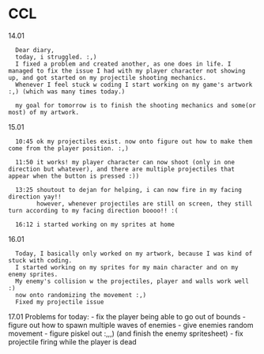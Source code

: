 # CCL
14.01 

      Dear diary,
      today, i struggled. :,)
      I fixed a problem and created another, as one does in life. I managed to fix the issue I had with my player character not showing up, and got started on my projectile shooting mechanics. 
      Whenever I feel stuck w coding I start working on my game's artwork :,) (which was many times today.)
      
      my goal for tomorrow is to finish the shooting mechanics and some(or most) of my artwork.

15.01

      10:45 ok my projectiles exist. now onto figure out how to make them come from the player position. :,)
      
      11:50 it works! my player character can now shoot (only in one direction but whatever), and there are multiple projectiles that appear when the button is pressed :))
      
      13:25 shoutout to dejan for helping, i can now fire in my facing direction yay!!
            however, whenever projectiles are still on screen, they still turn according to my facing direction boooo!! :(
      
      16:12 i started working on my sprites at home

16.01

      Today, I basically only worked on my artwork, because I was kind of stuck with coding.
      I started working on my sprites for my main character and on my enemy sprites.
      My enemy's collision w the projectiles, player and walls work well :)
      now onto randomizing the movement :,)
      Fixed my projectile issue

17.01
      Problems for today:
      - fix the player being able to go out of bounds
      - figure out how to spawn multiple waves of enemies
      - give enemies random movement
      - figure piskel out :,,,) (and finish the enemy spritesheet)
      - fix projectile firing while the player is dead
      
      
